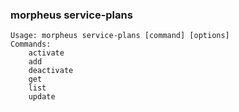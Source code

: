 ### morpheus service-plans

```
Usage: morpheus service-plans [command] [options]
Commands:
	activate
	add
	deactivate
	get
	list
	update
```
